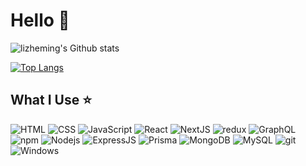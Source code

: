 <!--
### Hi there 👋

**fikryfahrezy/fikryfahrezy** is a ✨ _special_ ✨ repository because its `README.md` (this file) appears on your GitHub profile.

Here are some ideas to get you started:

- 🔭 I’m currently working on ...
- 🌱 I’m currently learning ...
- 👯 I’m looking to collaborate on ...
- 🤔 I’m looking for help with ...
- 💬 Ask me about ...
- 📫 How to reach me: ...
- 😄 Pronouns: ...
- ⚡ Fun fact: ...
-->

# Hello :wave:
![lizheming's Github stats](https://github-readme-stats.vercel.app/api?username=fikryfahrezy&show_icons=true)

[![Top Langs](https://github-readme-stats.vercel.app/api/top-langs/?username=fikryfahrezy&layout=compact)](https://github.com/anuraghazra/github-readme-stats)


## What I Use :star:
<p>
<img alt="HTML" src="https://img.shields.io/badge/-HTML-dd4b25?style=flat-square&logo=html5&logoColor=white" />
<img alt="CSS" src="https://img.shields.io/badge/-CSS-254bdd?style=flat-square&logo=css3&logoColor=white" />
<img alt="JavaScript" src="https://img.shields.io/badge/-JavaScript-efd81d?style=flat-square&logo=javascript&logoColor=white" />
<img alt="React" src="https://img.shields.io/badge/-React-61dafb?style=flat-square&logo=react&logoColor=white" />
<img alt="NextJS" src="https://img.shields.io/badge/-Next-111?style=flat-square&logo=next.js&logoColor=white" />
<img alt="redux" src="https://img.shields.io/badge/-Redux-764ABC?style=flat-square&logo=redux&logoColor=white" />
<img alt="GraphQL" src="https://img.shields.io/badge/-GraphQL-E10098?style=flat-square&logo=graphql&logoColor=white" />
<img alt="npm" src="https://img.shields.io/badge/-NPM-CB3837?style=flat-square&logo=npm&logoColor=white" />
<img alt="Nodejs" src="https://img.shields.io/badge/-Nodejs-43853d?style=flat-square&logo=Node.js&logoColor=white" />
<img alt="ExpressJS" src="https://img.shields.io/badge/-Express.js-111?style=flat-square" />
<img alt="Prisma" src="https://img.shields.io/badge/-Prisma-1a202c?style=flat-square" />
<img alt="MongoDB" src="https://img.shields.io/badge/-MongoDB-13aa52?style=flat-square&logo=mongodb&logoColor=white" />
<img alt="MySQL" src="https://img.shields.io/badge/-MySQL-de8900?style=flat-square&logo=mysql&logoColor=white" />
<img alt="git" src="https://img.shields.io/badge/-Git-F05032?style=flat-square&logo=git&logoColor=white" />
<img alt="Windows" src="https://img.shields.io/badge/-Windows-0742bb?style=flat-square&logo=windows&logoColor=white" />
</p>
